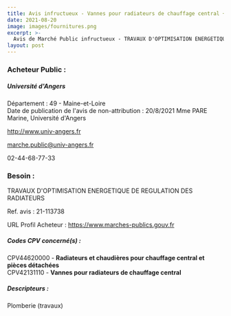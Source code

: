 ```yaml
---
title: Avis infructueux - Vannes pour radiateurs de chauffage central + autres fournitures
date: 2021-08-20
image: images/fournitures.png
excerpt: >-
  Avis de Marché Public infructueux - TRAVAUX D'OPTIMISATION ENERGETIQUE DE REGULATION DES RADIATEURS
layout: post
---
```


### Acheteur Public :
##### Université d'Angers
Département : 49 - Maine-et-Loire<br/>
Date de publication de l'avis de non-attribution : 20/8/2021
Mme PARE Marine, Université d'Angers

http://www.univ-angers.fr

marche.public@univ-angers.fr

02-44-68-77-33
### Besoin :

TRAVAUX D'OPTIMISATION ENERGETIQUE DE REGULATION DES RADIATEURS

Ref. avis : 21-113738

URL Profil Acheteur : https://www.marches-publics.gouv.fr

##### Codes CPV concerné(s) :
CPV44620000 - **Radiateurs et chaudières pour chauffage central et pièces détachées** <br/>
CPV42131110 - **Vannes pour radiateurs de chauffage central** <br/>

##### Descripteurs :
Plomberie (travaux) <br/>
